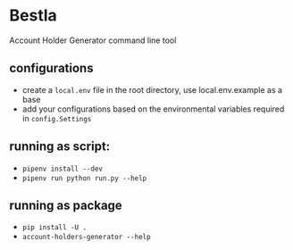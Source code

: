 # Bestla

Account Holder Generator command line tool

## configurations

- create a `local.env` file in the root directory, use local.env.example as a base
- add your configurations based on the environmental variables required in `config.Settings`

## running as script:
- `pipenv install --dev`
- `pipenv run python run.py --help`

## running as package
- `pip install -U .`
- `account-holders-generator --help`
